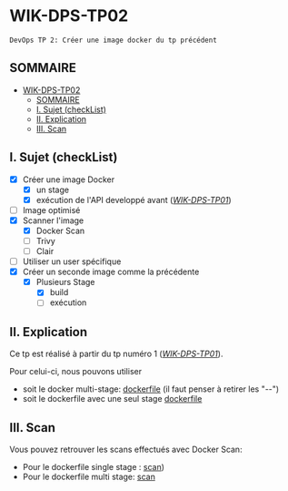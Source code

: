 # WIK-DPS-TP02
    DevOps TP 2: Créer une image docker du tp précédent

##  SOMMAIRE
- [WIK-DPS-TP02](#wik-dps-tp02)
  - [SOMMAIRE](#sommaire)
  - [I. Sujet (checkList)](#i-sujet-checklist)
  - [II. Explication](#ii-explication)
  - [III. Scan](#iii-scan)
  

## I. Sujet (checkList)

- [X] Créer une image Docker
  - [X] un stage
  - [X] exécution de l'API developpé avant (<i>[WIK-DPS-TP01](https://github.com/Hyuga974/WIK-DPS-TP01)</i>)
- [ ] Image optimisé
- [X] Scanner l'image
  - [X] Docker Scan
  - [ ] Trivy
  - [ ] Clair
- [ ] Utiliser un user spécifique
- [X] Créer un seconde image comme la précédente 
  - [X] Plusieurs Stage
    - [X] build
    - [ ] exécution
  
## II. Explication

Ce tp est réalisé à partir du tp numéro 1 (<i>[WIK-DPS-TP01](https://github.com/Hyuga974/WIK-DPS-TP01)</i>).

Pour celui-ci, nous pouvons utiliser 
  - soit le docker multi-stage: [dockerfile](dockerfile--) (il faut penser à retirer les "--")
  - soit le dockerfile avec une seul stage [dockerfile](dockerfile-)

## III. Scan

Vous pouvez retrouver les scans effectués avec Docker Scan:
- Pour le dockerfile single stage : [scan](scan/scan.md))
- Pour le dockerfile multi stage: [scan](scan/scan-multi.md)

